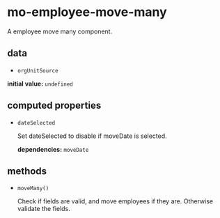 # mo-employee-move-many 

A employee move many component. 

## data 

- `orgUnitSource` 

**initial value:** `undefined` 

## computed properties 

- `dateSelected` 

  Set dateSelected to disable if moveDate is selected. 

   **dependencies:** `moveDate` 


## methods 

- `moveMany()` 

  Check if fields are valid, and move employees if they are.
  Otherwise validate the fields. 

